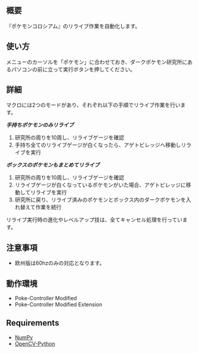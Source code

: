 ## 概要

『ポケモンコロシアム』のリライブ作業を自動化します。

## 使い方

メニューのカーソルを「ポケモン」に合わせておき、ダークポケモン研究所にあるパソコンの前に立って実行ボタンを押してください。

## 詳細

マクロには2つのモードがあり、それぞれ以下の手順でリライブ作業を行います。

***手持ちポケモンのみリライブ***

1. 研究所の周りを10周し、リライブゲージを確認
2. 手持ち全てのリライブゲージが白くなったら、アゲトビレッジへ移動しリライブを実行

***ボックスのポケモンもまとめてリライブ***

1. 研究所の周りを10周し、リライブゲージを確認
2. リライブゲージが白くなっているポケモンがいた場合、アゲトビレッジに移動してリライブを実行
3. 研究所に戻り、リライブ済みのポケモンとボックス内のダークポケモンを入れ替えて作業を続行

リライブ実行時の進化やレベルアップ技は、全てキャンセル処理を行っています。

## 注意事項

- 欧州版は60hzのみの対応となります。

## 動作環境

- Poke-Controller Modified
- Poke-Controller Modified Extension

## Requirements

- [NumPy](https://github.com/numpy/numpy)
- [OpenCV-Python](https://github.com/opencv/opencv-python)
